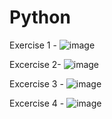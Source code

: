 # Python

Exercise 1 - ![image](https://user-images.githubusercontent.com/86144117/124940716-d6fa3400-e027-11eb-9e51-47e0dc791c39.png)

Excercise 2- ![image](https://user-images.githubusercontent.com/86144117/124941194-42440600-e028-11eb-8f0b-2f17fd082ea6.png)

Excercise 3 - ![image](https://user-images.githubusercontent.com/86144117/124942045-e5951b00-e028-11eb-9b8e-0f8e3f893046.png)

Excercise 4 - ![image](https://user-images.githubusercontent.com/86144117/124942540-5b998200-e029-11eb-8761-d96e341e1817.png)
